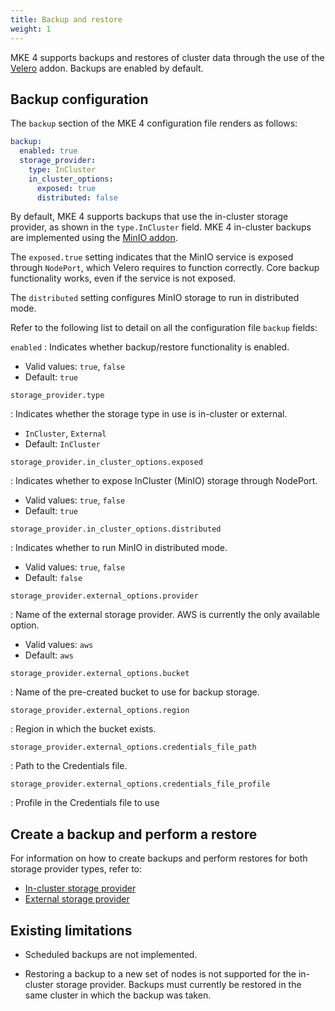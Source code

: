 ```yaml
---
title: Backup and restore
weight: 1
---
```


MKE 4 supports backups and restores of cluster data through the use of the
[Velero](https://velero.io/) addon. Backups are enabled by default.

## Backup configuration

The `backup` section of the MKE 4 configuration file renders as follows:

```yaml
backup:
  enabled: true
  storage_provider:
    type: InCluster
    in_cluster_options:
      exposed: true
      distributed: false
```

By default, MKE 4 supports backups that use the in-cluster storage
provider, as shown in the `type.InCluster` field.
MKE 4 in-cluster backups are implemented using the
[MinIO addon](https://microk8s.io/docs/addon-minio).

The `exposed.true` setting indicates that the MinIO service is
exposed through `NodePort`, which Velero requires to function correctly. Core
backup functionality works, even if the service is not exposed.

The `distributed` setting configures MinIO storage to run in distributed mode.

Refer to the following list to detail on all the configuration file
`backup` fields:

<!-- [TODO turn this list into a table once column widths are fixed] -->

`enabled` 
: Indicates whether backup/restore functionality is enabled.

  - Valid values: `true`, `false`
  - Default: `true`

`storage_provider.type `

: Indicates whether the storage type in use is in-cluster or external.

  -  `InCluster`, `External`
  - Default: `InCluster`

`storage_provider.in_cluster_options.exposed`

: Indicates whether to expose InCluster (MinIO) storage through NodePort.

  - Valid values: `true`, `false`
  - Default: `true`

`storage_provider.in_cluster_options.distributed`

: Indicates whether to run MinIO in distributed mode.

  - Valid values: `true`, `false`
  - Default: `false`

`storage_provider.external_options.provider`

: Name of the external storage provider. AWS is currently the only available option.

  - Valid values: `aws`
  - Default: `aws`

`storage_provider.external_options.bucket`

: Name of the pre-created bucket to use for backup storage.

`storage_provider.external_options.region `

: Region in which the bucket exists.

`storage_provider.external_options.credentials_file_path`

: Path to the Credentials file.

`storage_provider.external_options.credentials_file_profile`

: Profile in the Credentials file to use

## Create a backup and perform a restore

For information on how to create backups and perform restores for both storage
provider types, refer to:

- [In-cluster storage provider](in-cluster)
- [External storage provider](external)

## Existing limitations

- Scheduled backups are not implemented.

- Restoring a backup to a new set of nodes is not supported for the in-cluster 
  storage provider. Backups must currently be restored in the same cluster in
  which the backup was taken.
